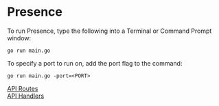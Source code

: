 # Presence

To run Presence, type the following into a Terminal or Command Prompt window:
```
go run main.go
```
To specify a port to run on, add the port flag to the command:
```
go run main.go -port=<PORT>
```

[API Routes](https://github.com/akhil-datla/Presence/blob/86b9d42f1a27acf1c3fbef47cdf799b500bcf37a/internal/apiserver/apiserver.go)\
[API Handlers](https://github.com/akhil-datla/Presence/blob/86b9d42f1a27acf1c3fbef47cdf799b500bcf37a/internal/apiserver/handlers.go)
